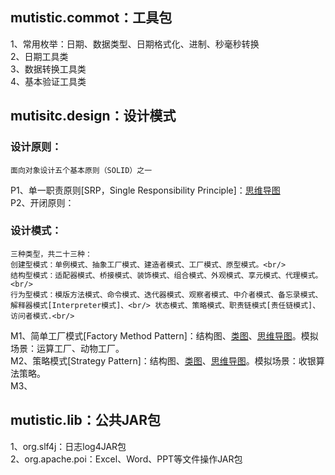## mutistic.commot：工具包
1、常用枚举：日期、数据类型、日期格式化、进制、秒毫秒转换<br/>
2、日期工具类<br/>
3、数据转换工具类<br>
4、基本验证工具类<br/>

## mutisitc.design：设计模式
### 设计原则：
    面向对象设计五个基本原则（SOLID）之一 
P1、单一职责原则[SRP，Single Responsibility Principle]：[思维导图](https://github.com/ycyin/mutistic.exercise/blob/master/com.mutistic.design/note/principle/P1_SRP-%E5%8D%95%E4%B8%80%E8%81%8C%E8%B4%A3%E5%8E%9F%E5%88%99.xmind)<br/>
P2、开闭原则：<br/>

### 设计模式：
```	
三种类型，共二十三种：
创建型模式：单例模式、抽象工厂模式、建造者模式、工厂模式、原型模式。<br/>
结构型模式：适配器模式、桥接模式、装饰模式、组合模式、外观模式、享元模式、代理模式。<br/>
行为型模式：模版方法模式、命令模式、迭代器模式、观察者模式、中介者模式、备忘录模式、解释器模式[Interpreter模式]、<br/> 状态模式、策略模式、职责链模式[责任链模式]、访问者模式.<br/>
```
M1、简单工厂模式[Factory Method Pattern]：结构图、[类图](https://github.com/ycyin/mutistic.exercise/blob/master/com.mutistic.design/note/mode/M1_%E7%AE%80%E5%8D%95%E5%B7%A5%E5%8E%82%E6%A8%A1%E5%BC%8F.eap)、[思维导图](https://github.com/ycyin/mutistic.exercise/blob/master/com.mutistic.design/note/mode/M1_%E7%AE%80%E5%8D%95%E5%B7%A5%E5%8E%82%E6%A8%A1%E5%BC%8F.xmind)。模拟场景：运算工厂、动物工厂。<br/>
M2、策略模式[Strategy Pattern]：结构图、[类图](https://github.com/ycyin/mutistic.exercise/blob/master/com.mutistic.design/note/mode/M2_%E7%AD%96%E7%95%A5%E6%A8%A1%E5%BC%8F.eap)、[思维导图](https://github.com/ycyin/mutistic.exercise/blob/master/com.mutistic.design/note/mode/M2_%E7%AD%96%E7%95%A5%E6%A8%A1%E5%BC%8F.xmind)。模拟场景：收银算法策略。<br/>
M3、<br/>

## mutistic.lib：公共JAR包
1、org.slf4j：日志log4JAR包<br/>
2、org.apache.poi：Excel、Word、PPT等文件操作JAR包<br/>
